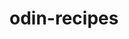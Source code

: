 # odin-recipes
<!-- In this coding project I will be making a recipe that includes lists using html

 -->